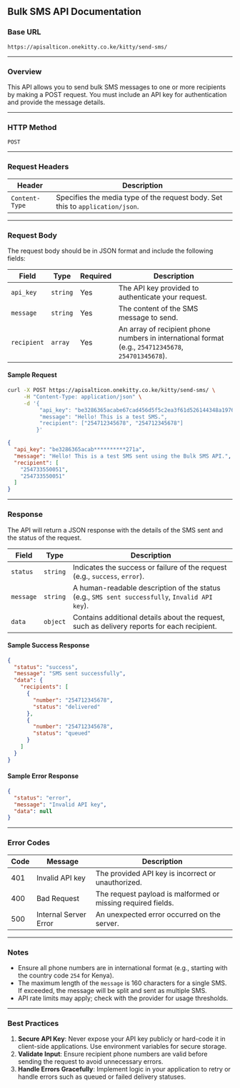 ## **Bulk SMS API Documentation**

### **Base URL**

`https://apisalticon.onekitty.co.ke/kitty/send-sms/`

---

### **Overview**

This API allows you to send bulk SMS messages to one or more recipients by making a POST request. You must include an API key for authentication and provide the message details.

---

### **HTTP Method**

`POST`

---

### **Request Headers**

| Header | Description |
| ----- | ----- |
| `Content-Type` | Specifies the media type of the request body. Set this to `application/json`. |

---

### **Request Body**

The request body should be in JSON format and include the following fields:

| Field | Type | Required | Description |
| ----- | ----- | ----- | ----- |
| `api_key` | `string` | Yes | The API key provided to authenticate your request. |
| `message` | `string` | Yes | The content of the SMS message to send. |
| `recipient` | `array` | Yes | An array of recipient phone numbers in international format (e.g., `254712345678`, `254701345678`). |

#### **Sample Request**

```bash
curl -X POST https://apisalticon.onekitty.co.ke/kitty/send-sms/ \
     -H "Content-Type: application/json" \
     -d '{
          "api_key": "be3286365acabe67cad456d5f5c2ea3f61d526144348a1976d67cc9313r1271a",
          "message": "Hello! This is a test SMS.",
          "recipient": ["254712345678", "254712345678"]
         }'
```

```json
{
  "api_key": "be3286365acab**********271a",
  "message": "Hello! This is a test SMS sent using the Bulk SMS API.",
  "recipient": [
    "254733550051",
    "254733550051"
  ]
}
```

---

### **Response**

The API will return a JSON response with the details of the SMS sent and the status of the request.

| Field | Type | Description |
| ----- | ----- | ----- |
| `status` | `string` | Indicates the success or failure of the request (e.g., `success`, `error`). |
| `message` | `string` | A human-readable description of the status (e.g., `SMS sent successfully`, `Invalid API key`). |
| `data` | `object` | Contains additional details about the request, such as delivery reports for each recipient. |

#### **Sample Success Response**

```json
{
  "status": "success",
  "message": "SMS sent successfully",
  "data": {
    "recipients": [
      {
        "number": "254712345678",
        "status": "delivered"
      },
      {
        "number": "254712345678",
        "status": "queued"
      }
    ]
  }
}
```

#### **Sample Error Response**

```json
{
  "status": "error",
  "message": "Invalid API key",
  "data": null
}
```

---

### **Error Codes**

| Code | Message | Description |
| ----- | ----- | ----- |
| 401 | Invalid API key | The provided API key is incorrect or unauthorized. |
| 400 | Bad Request | The request payload is malformed or missing required fields. |
| 500 | Internal Server Error | An unexpected error occurred on the server. |

---

### **Notes**

* Ensure all phone numbers are in international format (e.g., starting with the country code `254` for Kenya).  
* The maximum length of the `message` is 160 characters for a single SMS. If exceeded, the message will be split and sent as multiple SMS.  
* API rate limits may apply; check with the provider for usage thresholds.

---

### **Best Practices**

1. **Secure API Key**: Never expose your API key publicly or hard-code it in client-side applications. Use environment variables for secure storage.  
2. **Validate Input**: Ensure recipient phone numbers are valid before sending the request to avoid unnecessary errors.  
3. **Handle Errors Gracefully**: Implement logic in your application to retry or handle errors such as queued or failed delivery statuses.
```
